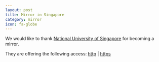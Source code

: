 ```yaml
---
layout: post
title: Mirror in Singapore
category: mirror
icon: fa-globe
---
```


We would like to thank [National University of Singapore](http://nus.edu.sg//) for becoming a mirror.

They are offering the following access: [http](http://download.nus.edu.sg/mirror/blackarch/) |
[https](https://download.nus.edu.sg/mirror/blackarch/)